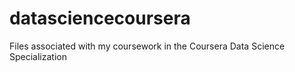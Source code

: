# datasciencecoursera
Files associated with my coursework in the Coursera Data Science Specialization
